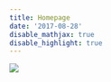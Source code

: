 ```yaml
---
title: Homepage
date: '2017-08-28'
disable_mathjax: true
disable_highlight: true
---
```


<div id="widerimg">
    <img src="images/chinatown_portrait.jpg">
</div>